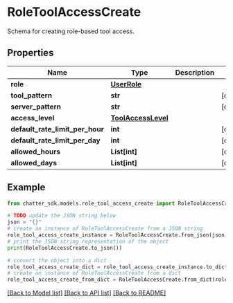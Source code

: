 # RoleToolAccessCreate

Schema for creating role-based tool access.

## Properties

Name | Type | Description | Notes
------------ | ------------- | ------------- | -------------
**role** | [**UserRole**](UserRole.md) |  | 
**tool_pattern** | **str** |  | [optional] 
**server_pattern** | **str** |  | [optional] 
**access_level** | [**ToolAccessLevel**](ToolAccessLevel.md) |  | 
**default_rate_limit_per_hour** | **int** |  | [optional] 
**default_rate_limit_per_day** | **int** |  | [optional] 
**allowed_hours** | **List[int]** |  | [optional] 
**allowed_days** | **List[int]** |  | [optional] 

## Example

```python
from chatter_sdk.models.role_tool_access_create import RoleToolAccessCreate

# TODO update the JSON string below
json = "{}"
# create an instance of RoleToolAccessCreate from a JSON string
role_tool_access_create_instance = RoleToolAccessCreate.from_json(json)
# print the JSON string representation of the object
print(RoleToolAccessCreate.to_json())

# convert the object into a dict
role_tool_access_create_dict = role_tool_access_create_instance.to_dict()
# create an instance of RoleToolAccessCreate from a dict
role_tool_access_create_from_dict = RoleToolAccessCreate.from_dict(role_tool_access_create_dict)
```
[[Back to Model list]](../README.md#documentation-for-models) [[Back to API list]](../README.md#documentation-for-api-endpoints) [[Back to README]](../README.md)


